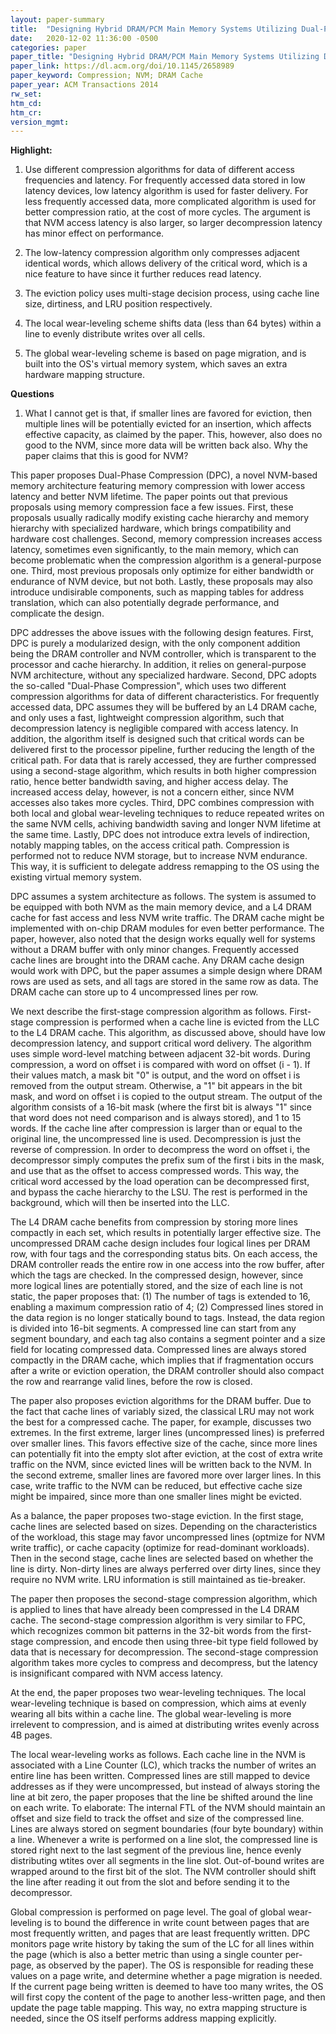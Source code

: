 ```yaml
---
layout: paper-summary
title:  "Designing Hybrid DRAM/PCM Main Memory Systems Utilizing Dual-Phase Compression"
date:   2020-12-02 11:36:00 -0500
categories: paper
paper_title: "Designing Hybrid DRAM/PCM Main Memory Systems Utilizing Dual-Phase Compression"
paper_link: https://dl.acm.org/doi/10.1145/2658989
paper_keyword: Compression; NVM; DRAM Cache
paper_year: ACM Transactions 2014
rw_set:
htm_cd:
htm_cr:
version_mgmt:
---
```


**Highlight:**

1. Use different compression algorithms for data of different access frequencies and latency. For frequently accessed
   data stored in low latency devices, low latency algorithm is used for faster delivery.
   For less frequently accessed data, more complicated algorithm is used for better compression ratio, at the cost of 
   more cycles. The argument is that NVM access latency is also larger, so larger decompression latency has
   minor effect on performance.

2. The low-latency compression algorithm only compresses adjacent identical words, which allows delivery of 
   the critical word, which is a nice feature to have since it further reduces read latency.

3. The eviction policy uses multi-stage decision process, using cache line size, dirtiness, and LRU position
   respectively.

4. The local wear-leveling scheme shifts data (less than 64 bytes) within a line to evenly distribute writes over
   all cells. 

5. The global wear-leveling scheme is based on page migration, and is built into the OS's virtual memory system,
   which saves an extra hardware mapping structure.

**Questions**

1. What I cannot get is that, if smaller lines are favored for eviction, then multiple lines will be potentially
   evicted for an insertion, which affects effective capacity, as claimed by the paper. This, however, also does 
   no good to the NVM, since more data will be written back also. Why the paper claims that this is good for NVM?

This paper proposes Dual-Phase Compression (DPC), a novel NVM-based memory architecture featuring memory compression
with lower access latency and better NVM lifetime.
The paper points out that previous proposals using memory compression face a few issues. 
First, these proposals usually radically modify existing cache hierarchy and memory hierarchy with specialized hardware,
which brings compatibility and hardware cost challenges. 
Second, memory compression increases access latency, sometimes even significantly, to the main memory, which can become
problematic when the compression algorithm is a general-purpose one. 
Third, most previous proposals only optimize for either bandwidth or endurance of NVM device, but not both. 
Lastly, these proposals may also introduce undisirable components, such as mapping tables for address translation,
which can also potentially degrade performance, and complicate the design.

DPC addresses the above issues with the following design features. 
First, DPC is purely a modularized design, with the only component addition being the DRAM controller and NVM 
controller, which is transparent to the processor and cache hierarchy.
In addition, it relies on general-purpose NVM architecture, without any specialized hardware.
Second, DPC adopts the so-called "Dual-Phase Compression", which uses two different compression algorithms for 
data of different characteristics. For frequently accessed data, DPC assumes they will be buffered by an L4 DRAM
cache, and only uses a fast, lightweight compression algorithm, such that decompression latency is negligible
compared with access latency.
In addition, the algorithm itself is designed such that critical words can be delivered first to the processor
pipeline, further reducing the length of the critical path.
For data that is rarely accessed, they are further compressed using a second-stage algorithm, which results in
both higher compression ratio, hence better bandwidth saving, and higher access delay. The increased access delay, 
however, is not a concern either, since NVM accesses also takes more cycles.
Third, DPC combines compression with both local and global wear-leveling techniques to reduce repeated writes 
on the same NVM cells, achiving bandwidth saving and longer NVM lifetime at the same time.
Lastly, DPC does not introduce extra levels of indirection, notably mapping tables, on the access critical path.
Compression is performed not to reduce NVM storage, but to increase NVM endurance.
This way, it is sufficient to delegate address remapping to the OS using the existing virtual memory system.

DPC assumes a system architecture as follows. The system is assumed to be equipped with both NVM as the main memory
device, and a L4 DRAM cache for fast access and less NVM write traffic. The DRAM cache might be implemented with
on-chip DRAM modules for even better performance. The paper, however, also noted that the design works equally well
for systems without a DRAM buffer with only minor changes.
Frequently accessed cache lines are brought into the DRAM cache.
Any DRAM cache design would work with DPC, but the paper assumes a simple design where DRAM rows are used as sets,
and all tags are stored in the same row as data.
The DRAM cache can store up to 4 uncompressed lines per row.

We next describe the first-stage compression algorithm as follows. First-stage compression is performed when a cache
line is evicted from the LLC to the L4 DRAM cache. This algorithm, as discussed above, should have low decompression
latency, and support critical word delivery. The algorithm uses simple word-level matching between adjacent 32-bit 
words. During compression, a word on offset i is compared with word on offset (i - 1). If their values match, a mask
bit "0" is output, and the word on offset i is removed from the output stream. Otherwise, a "1" bit appears in the bit
mask, and word on offset i is copied to the output stream.
The output of the algorithm consists of a 16-bit mask (where the first bit is always "1" since that word does not need
comparison and is always stored), and 1 to 15 words. 
If the cache line after compression is larger than or equal to the original line, the uncompressed line is used.
Decompression is just the reverse of compression. In order to decompress the word on offset i, the decompressor 
simply computes the prefix sum of the first i bits in the mask, and use that as the offset to access compressed
words. This way, the critical word accessed by the load operation can be decompressed first, and bypass the cache
hierarchy to the LSU. The rest is performed in the background, which will then be inserted into the LLC.

The L4 DRAM cache benefits from compression by storing more lines compactly in each set, which results in potentially
larger effective size. The uncompressed DRAM cache design includes four logical lines per DRAM row, with four tags and
the corresponding status bits. On each access, the DRAM controller reads the entire row in one access into the row 
buffer, after which the tags are checked.
In the compressed design, however, since more logical lines are potentially stored, and the size of each line is 
not static, the paper proposes that: (1) The number of tags is extended to 16, enabling a maximum compression ratio
of 4; (2) Compressed lines stored in the data region is no longer statically bound to tags. Instead, the data region
is divided into 16-bit segments. A compressed line can start from any segment boundary, and each tag also contains a 
segment pointer and a size field for locating compressed data.
Compressed lines are always stored compactly in the DRAM cache, which implies that if fragmentation occurs after a
write or eviction operation, the DRAM controller should also compact the row and rearrange valid lines, before the 
row is closed.

The paper also proposes eviction algorithms for the DRAM buffer. Due to the fact that cache lines of variably sized,
the classical LRU may not work the best for a compressed cache. The paper, for example, discusses two extremes.
In the first extreme, larger lines (uncompressed lines) is preferred over smaller lines. This favors effective
size of the cache, since more lines can potentially fit into the empty slot after eviction, at the cost of extra 
write traffic on the NVM, since evicted lines will be written back to the NVM.
In the second extreme, smaller lines are favored more over larger lines. In this case, write traffic to the NVM can
be reduced, but effective cache size might be impaired, since more than one smaller lines might be evicted.

As a balance, the paper proposes two-stage eviction. In the first stage, cache lines are selected based on sizes.
Depending on the characteristics of the workload, this stage may favor uncompressed lines (optmize for NVM write 
traffic), or cache capacity (optimize for read-dominant workloads).
Then in the second stage, cache lines are selected based on whether the line is dirty. Non-dirty lines are always 
perferred over dirty lines, since they require no NVM write. 
LRU information is still maintained as tie-breaker.

The paper then proposes the second-stage compression algorithm, which is applied to lines that have already been
compressed in the L4 DRAM cache. The second-stage compression algorithm is very similar to FPC, which recognizes
common bit patterns in the 32-bit words from the first-stage compression, and encode then using three-bit
type field followed by data that is necessary for decompression. 
The second-stage compression algorithm takes more cycles to compress and decompress, but the latency is insignificant
compared with NVM access latency.

At the end, the paper proposes two wear-leveling techniques. The local wear-leveling technique is based on compression,
which aims at evenly wearing all bits within a cache line. The global wear-leveling is more irrelevent to compression,
and is aimed at distributing writes evenly across 4B pages.

The local wear-leveling works as follows. Each cache line in the NVM is associated with a Line Counter (LC), which 
tracks the number of writes an entire line has been written. Compressed lines are still mapped to device addresses 
as if they were uncompressed, but instead of always storing the line at bit zero, the paper proposes that the line be
shifted around the line on each write. To elaborate: The internal FTL of the NVM should maintain an offset and size 
field to track the offset and size of the compressed line. Lines are always stored on segment boundaries (four byte 
boundary) within a line. Whenever a write is performed on a line slot, the compressed line is stored right next to
the last segment of the previous line, hence evenly distributing wtites over all segments in the line slot.
Out-of-bound writes are wrapped around to the first bit of the slot. The NVM controller should shift the line after
reading it out from the slot and before sending it to the decompressor.

Global compression is performed on page level. The goal of global wear-leveling is to bound the difference in write
count between pages that are most frequently written, and pages that are least frequently written. DPC monitors page 
write history by taking the sum of the LC for all lines within the page (which is also a better metric than using 
a single counter per-page, as observed by the paper). The OS is responsible for reading these values on a page write,
and determine whether a page migration is needed. If the current page being written is deemed to have too many writes,
the OS will first copy the content of the page to another less-written page, and then update the page table mapping.
This way, no extra mapping structure is needed, since the OS itself performs address mapping explicitly.
